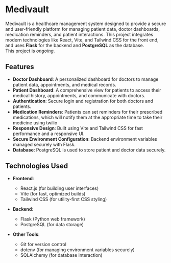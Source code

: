 # Medivault

Medivault is a healthcare management system designed to provide a secure and user-friendly platform for managing patient data, doctor dashboards, medication reminders, and patient interactions. This project integrates modern technologies like React, Vite, and Tailwind CSS for the front end, and uses **Flask** for the backend and **PostgreSQL** as the database.<br>
This project is _ongoing_.


## Features

- **Doctor Dashboard**: A personalized dashboard for doctors to manage patient data, appointments, and medical records.
- **Patient Dashboard**: A comprehensive view for patients to access their medical history, appointments, and communicate with doctors.
- **Authentication**: Secure login and registration for both doctors and patients.
- **Medication Reminders**: Patients can set reminders for their prescribed medications, which will notify them at the appropriate time to take their medicine using twilio
- **Responsive Design**: Built using Vite and Tailwind CSS for fast performance and a responsive UI.
- **Secure Environment Configuration**: Backend environment variables managed securely with Flask.
- **Database**: PostgreSQL is used to store patient and doctor data securely.

## Technologies Used

- **Frontend**:
  - React.js (for building user interfaces)
  - Vite (for fast, optimized builds)
  - Tailwind CSS (for utility-first CSS styling)
  
- **Backend**:
  - Flask (Python web framework)
  - PostgreSQL (for data storage)
  
- **Other Tools**:
  - Git for version control
  - dotenv (for managing environment variables securely)
  - SQLAlchemy (for database interaction)
  

